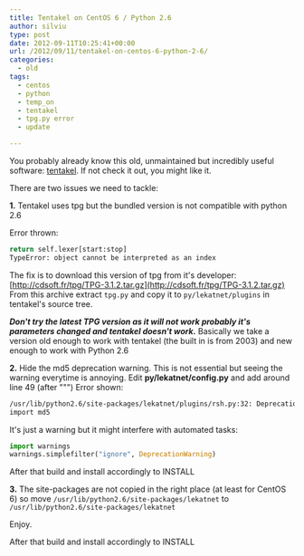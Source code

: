 ```yaml
---
title: Tentakel on CentOS 6 / Python 2.6
author: silviu
type: post
date: 2012-09-11T10:25:41+00:00
url: /2012/09/11/tentakel-on-centos-6-python-2-6/
categories:
  - old
tags:
  - centos
  - python
  - temp_on
  - tentakel
  - tpg.py error
  - update

---
```

You probably already know this old, unmaintained but incredibly useful software: [tentakel](http://sourceforge.net/projects/tentakel/). If not check it out, you might like it.

There are two issues we need to tackle:

**1.** Tentakel uses tpg but the bundled version is not compatible with python 2.6

Error thrown:

```bash
return self.lexer[start:stop]
TypeError: object cannot be interpreted as an index
```

The fix is to download this version of tpg from it's developer: [http://cdsoft.fr/tpg/TPG-3.1.2.tar.gz](http://cdsoft.fr/tpg/TPG-3.1.2.tar.gz) From this archive extract `tpg.py` and copy it to `py/lekatnet/plugins` in tentakel's source tree.

_**Don't try the latest TPG version as it will not work probably it's parameters changed and tentakel doesn't work.**_ Basically we take a version old enough to work with tentakel (the built in is from 2003) and new enough to work with Python 2.6

**2.** Hide the md5 deprecation warning. This is not essential but seeing the warning everytime is annoying. Edit **py/lekatnet/config.py** and add around line 49 (after """)
Error shown:
```bash
/usr/lib/python2.6/site-packages/lekatnet/plugins/rsh.py:32: DeprecationWarning: the md5 module is deprecated; use hashlib instead
import md5
```

It's just a warning but it might interfere with automated tasks:

```python
import warnings
warnings.simplefilter("ignore", DeprecationWarning)
```

After that build and install accordingly to INSTALL

**3.** The site-packages are not copied in the right place (at least for CentOS 6) so move `/usr/lib/python2.6/site-packages/lekatnet` to `/usr/lib/python2.6/site-packages/lekatnet`

Enjoy.

After that build and install accordingly to INSTALL